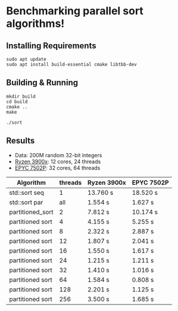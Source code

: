 # Benchmarking parallel sort algorithms!

## Installing Requirements

```
sudo apt update
sudo apt install build-essential cmake libtbb-dev
```

## Building & Running

```
mkdir build
cd build
cmake ..
make

./sort
```

## Results

* Data: 200M random 32-bit integers
* [Ryzen 3900x](https://www.amd.com/en/product/8436): 12 cores, 24 threads
* [EPYC 7502P](https://www.amd.com/en/products/cpu/amd-epyc-7502p): 32 cores, 64 threads

| Algorithm        | threads | Ryzen 3900x | EPYC 7502P |
|------------------|---------|-------------|------------|
| std::sort seq    | 1       | 13.760 s    | 18.520 s   |
| std::sort par    | all     | 1.554 s     | 1.627 s    |
| partitioned_sort | 2       | 7.812 s     | 10.174 s   |
| partitioned sort | 4       | 4.155 s     | 5.255 s    |
| partitioned sort | 8       | 2.322 s     | 2.887 s    |
| partitioned sort | 12      | 1.807 s     | 2.041 s    |
| partitioned sort | 16      | 1.550 s     | 1.617 s    |
| partitioned sort | 24      | 1.215 s     | 1.211 s    |
| partitioned sort | 32      | 1.410 s     | 1.016 s    |
| partitioned sort | 64      | 1.584 s     | 0.808 s    |
| partitioned sort | 128     | 2.201 s     | 1.125 s    |
| partitioned sort | 256     | 3.500 s     | 1.685 s    |

